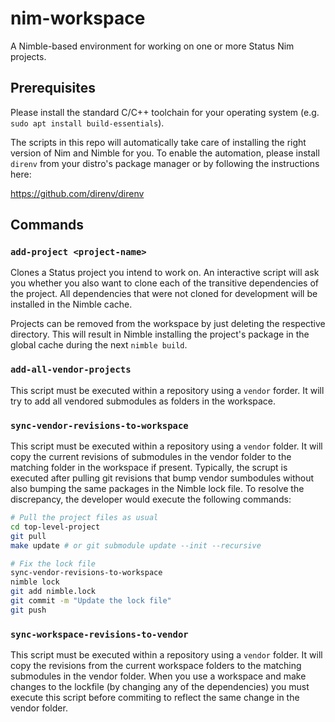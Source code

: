 # nim-workspace

A Nimble-based environment for working on one or more Status Nim projects.

## Prerequisites

Please install the standard C/C++ toolchain for your operating system
(e.g. `sudo apt install build-essentials`).

The scripts in this repo will automatically take care of installing the
right version of Nim and Nimble for you. To enable the automation, please
install `direnv` from your distro's package manager or by following the
instructions here:

https://github.com/direnv/direnv

## Commands

### `add-project <project-name>`

Clones a Status project you intend to work on. An interactive script will
ask you whether you also want to clone each of the transitive dependencies
of the project. All dependencies that were not cloned for development will
be installed in the Nimble cache.

Projects can be removed from the workspace by just deleting the respective
directory. This will result in Nimble installing the project's package in
the global cache during the next `nimble build`.

### `add-all-vendor-projects`

This script must be executed within a repository using a `vendor` forder. It
will try to add all vendored submodules as folders in the workspace.

### `sync-vendor-revisions-to-workspace`

This script must be executed within a repository using a `vendor` folder. It
will copy the current revisions of submodules in the vendor folder to the
matching folder in the workspace if present. Typically, the scrupt is executed
after pulling git revisions that bump vendor sumbodules without also bumping
the same packages in the Nimble lock file. To resolve the discrepancy, the
developer would execute the following commands:

```bash
# Pull the project files as usual
cd top-level-project
git pull
make update # or git submodule update --init --recursive

# Fix the lock file
sync-vendor-revisions-to-workspace
nimble lock
git add nimble.lock
git commit -m "Update the lock file"
git push
```

### `sync-workspace-revisions-to-vendor`

This script must be executed within a repository using a `vendor` folder. It
will copy the revisions from the current workspace folders to the matching
submodules in the vendor folder. When you use a workspace and make changes
to the lockfile (by changing any of the dependencies) you must execute this
script before commiting to reflect the same change in the vendor folder.
